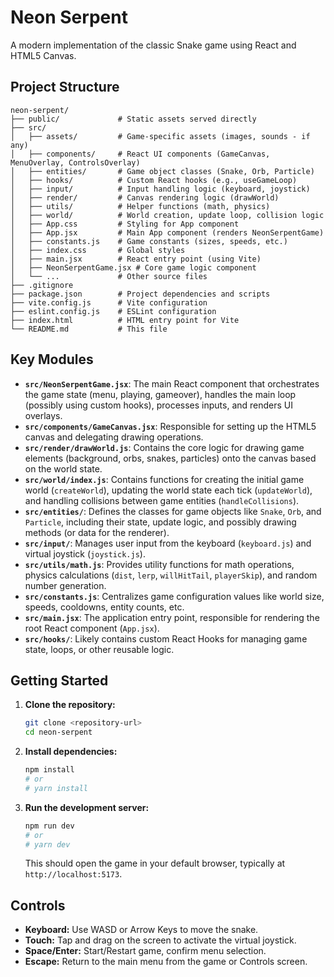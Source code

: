 # Neon Serpent

A modern implementation of the classic Snake game using React and HTML5 Canvas.

## Project Structure

```
neon-serpent/
├── public/             # Static assets served directly
├── src/
│   ├── assets/         # Game-specific assets (images, sounds - if any)
│   ├── components/     # React UI components (GameCanvas, MenuOverlay, ControlsOverlay)
│   ├── entities/       # Game object classes (Snake, Orb, Particle)
│   ├── hooks/          # Custom React hooks (e.g., useGameLoop)
│   ├── input/          # Input handling logic (keyboard, joystick)
│   ├── render/         # Canvas rendering logic (drawWorld)
│   ├── utils/          # Helper functions (math, physics)
│   ├── world/          # World creation, update loop, collision logic
│   ├── App.css         # Styling for App component
│   ├── App.jsx         # Main App component (renders NeonSerpentGame)
│   ├── constants.js    # Game constants (sizes, speeds, etc.)
│   ├── index.css       # Global styles
│   ├── main.jsx        # React entry point (using Vite)
│   ├── NeonSerpentGame.jsx # Core game logic component
│   └── ...             # Other source files
├── .gitignore
├── package.json        # Project dependencies and scripts
├── vite.config.js      # Vite configuration
├── eslint.config.js    # ESLint configuration
├── index.html          # HTML entry point for Vite
└── README.md           # This file
```

## Key Modules

*   **`src/NeonSerpentGame.jsx`**: The main React component that orchestrates the game state (menu, playing, gameover), handles the main loop (possibly using custom hooks), processes inputs, and renders UI overlays.
*   **`src/components/GameCanvas.jsx`**: Responsible for setting up the HTML5 canvas and delegating drawing operations.
*   **`src/render/drawWorld.js`**: Contains the core logic for drawing game elements (background, orbs, snakes, particles) onto the canvas based on the world state.
*   **`src/world/index.js`**: Contains functions for creating the initial game world (`createWorld`), updating the world state each tick (`updateWorld`), and handling collisions between game entities (`handleCollisions`).
*   **`src/entities/`**: Defines the classes for game objects like `Snake`, `Orb`, and `Particle`, including their state, update logic, and possibly drawing methods (or data for the renderer).
*   **`src/input/`**: Manages user input from the keyboard (`keyboard.js`) and virtual joystick (`joystick.js`).
*   **`src/utils/math.js`**: Provides utility functions for math operations, physics calculations (`dist`, `lerp`, `willHitTail`, `playerSkip`), and random number generation.
*   **`src/constants.js`**: Centralizes game configuration values like world size, speeds, cooldowns, entity counts, etc.
*   **`src/main.jsx`**: The application entry point, responsible for rendering the root React component (`App.jsx`).
*   **`src/hooks/`**: Likely contains custom React Hooks for managing game state, loops, or other reusable logic.

## Getting Started

1.  **Clone the repository:**
    ```bash
    git clone <repository-url>
    cd neon-serpent
    ```
2.  **Install dependencies:**
    ```bash
    npm install
    # or
    # yarn install
    ```
3.  **Run the development server:**
    ```bash
    npm run dev
    # or
    # yarn dev
    ```
    This should open the game in your default browser, typically at `http://localhost:5173`.

## Controls

*   **Keyboard:** Use WASD or Arrow Keys to move the snake.
*   **Touch:** Tap and drag on the screen to activate the virtual joystick.
*   **Space/Enter:** Start/Restart game, confirm menu selection.
*   **Escape:** Return to the main menu from the game or Controls screen.
